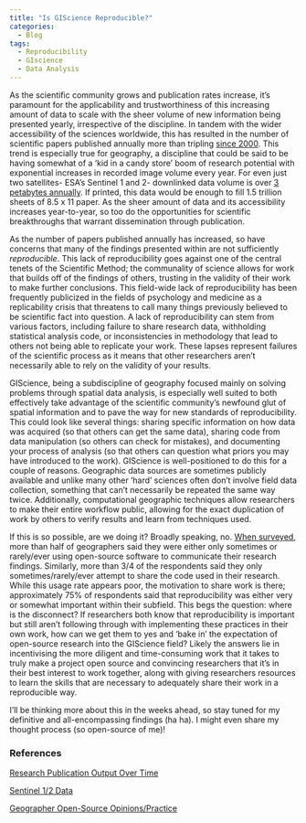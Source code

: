 ```yaml
---
title: "Is GIScience Reproducible?"
categories:
  - Blog
tags:
  - Reproducibility
  - GIscience
  - Data Analysis
---
```


As the scientific community grows and publication rates increase, it’s paramount for the applicability and trustworthiness of this increasing amount of data to scale with the sheer volume of new information being presented yearly, irrespective of the discipline. In tandem with the wider accessibility of the sciences worldwide, this has resulted in the number of scientific papers published annually more than tripling [since 2000]([text](https://ncses.nsf.gov/pubs/nsb202333/publication-output-by-region-country-or-economy-and-by-scientific-field)). This trend is especially true for geography, a discipline that could be said to be having somewhat of a ‘kid in a candy store’ boom of research potential with exponential increases in recorded image volume every year. For even just two satellites- ESA’s Sentinel 1 and 2- downlinked data volume is over [3 petabytes annually]([text](https://www.google.com/url?q=https://gis.stackexchange.com/questions/286644/what-is-the-annual-data-volume-produced-by-the-individual-sentinel-satellite-mis&sa=D&source=docs&ust=1739747729649896&usg=AOvVaw1zzPQG7BfooNY4Q9VHY_RV)). If printed, this data would be enough to fill 1.5 trillion sheets of 8.5 x 11 paper. As the sheer amount of data and its accessibility increases year-to-year, so too do the opportunities for scientific breakthroughs that warrant dissemination through publication. 

As the number of papers published annually has increased, so have concerns that many of the findings presented within are not sufficiently *reproducible*. This lack of reproducibility goes against one of the central tenets of the Scientific Method; the communality of science allows for work that builds off of the findings of others, trusting in the validity of their work to make further conclusions. This field-wide lack of reproducibility has been frequently publicized in the fields of psychology and medicine as a replicability crisis that threatens to call many things previously believed to be scientific fact into question. A lack of reproducibility can stem from various factors, including failure to share research data, withholding statistical analysis code, or inconsistencies in methodology that lead to others not being able to replicate your work. These lapses represent failures of the scientific process as it means that other researchers aren’t necessarily able to rely on the validity of your results. 

GIScience, being a subdiscipline of geography focused mainly on solving problems through spatial data analysis, is especially well suited to both effectively take advantage of the scientific community’s newfound glut of spatial information and to pave the way for new standards of reproducibility. This could look like several things: sharing specific information on how data was acquired (so that others can get the same data), sharing code from data manipulation (so others can check for mistakes), and documenting your process of analysis (so that others can question what priors you may have introduced to the work). GIScience is well-positioned to do this for a couple of reasons. Geographic data sources are sometimes publicly available and unlike many other ‘hard’ sciences often don’t involve field data collection, something that can’t necessarily be repeated the same way twice. Additionally, computational geographic techniques allow researchers to make their entire workflow public, allowing for the exact duplication of work by others to verify results and learn from techniques used. 

If this is so possible, are we doing it? Broadly speaking, no. [When surveyed]([text](https://josephholler.shinyapps.io/rpr-survey/)), more than half of geographers said they were either only sometimes or rarely/ever using open-source software to communicate their research findings. Similarly, more than 3/4 of the respondents said they only sometimes/rarely/ever attempt to share the code used in their research. While this usage rate appears poor, the motivation to share work is there; approximately 75% of respondents said that reproducibility was either very or somewhat important within their subfield. This begs the question: where is the disconnect? If researchers both know that reproducibility is important but still aren’t following through with implementing these practices in their own work, how can we get them to yes and ‘bake in’ the expectation of open-source research into the GIScience field? Likely the answers lie in incentivising the more diligent and time-consuming work that it takes to truly make a project open source and convincing researchers that it’s in their best interest to work together, along with giving researchers resources to learn the skills that are necessary to adequately share their work in a reproducible way.

I’ll be thinking more about this in the weeks ahead, so stay tuned for my definitive and all-encompassing findings (ha ha). I might even share my thought process (so open-source of me)!

### References 

[Research Publication Output Over Time](https://ncses.nsf.gov/pubs/nsb202333/publication-output-by-region-country-or-economy-and-by-scientific-field)

[Sentinel 1/2 Data](https://www.google.com/url?q=https://gis.stackexchange.com/questions/286644/what-is-the-annual-data-volume-produced-by-the-individual-sentinel-satellite-mis&sa=D&source=docs&ust=1739747729649896&usg=AOvVaw1zzPQG7BfooNY4Q9VHY_RV)

[Geographer Open-Source Opinions/Practice](https://josephholler.shinyapps.io/rpr-survey/)